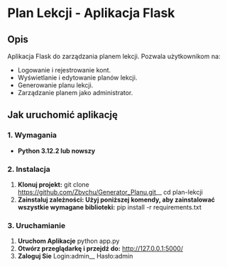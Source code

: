 # Plan Lekcji - Aplikacja Flask

## Opis
Aplikacja Flask do zarządzania planem lekcji. Pozwala użytkownikom na:
- Logowanie i rejestrowanie kont.
- Wyświetlanie i edytowanie planów lekcji.
- Generowanie planu lekcji.
- Zarządzanie planem jako administrator.

## Jak uruchomić aplikację

### 1. Wymagania
- **Python 3.12.2 lub nowszy**  

### 2. Instalacja

1. **Klonuj projekt:**
git clone https://github.com/Zbvchu/Generator_Planu.git__
cd plan-lekcji
2. **Zainstaluj zależności: Użyj poniższej komendy, aby zainstalować wszystkie wymagane biblioteki:**
pip install -r requirements.txt

### 3. Uruchamianie
1. **Uruchom Aplikacje**
python app.py
2. **Otwórz przeglądarkę i przejdź do:**
http://127.0.0.1:5000/
3. **Zaloguj Sie**
Login:admin__
Hasło:admin

